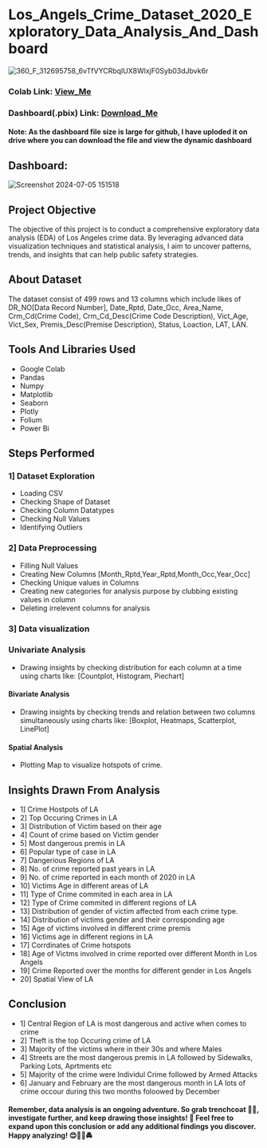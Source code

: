 # Los_Angels_Crime_Dataset_2020_Exploratory_Data_Analysis_And_Dashboard

![360_F_312695758_6vTfVYCRbqIUX8WlxjF0Syb03dJbvk6r](https://github.com/Vaibhav-Xo/Los_Angels_Crime_Dataset_2020__Exploratory_Data_Analysis/assets/172389348/c2ca2526-4555-4e17-af62-4130994d559d)
### Colab Link: <a href="https://colab.research.google.com/drive/1Fk8IJz_x1IqUG-dQN1bQaTjvGb49R5fb?usp=sharing">View_Me</a>
### Dashboard(.pbix) Link: <a href="https://drive.google.com/file/d/1UV58AMlzUd8glkb-q7jv8LuXZ2R6ppu8/view?usp=sharing">Download_Me</a>
#### Note: As the dashboard file size is large for github, I have uploded it on drive where you can download the file and view the dynamic dashboard 


## Dashboard:
![Screenshot 2024-07-05 151518](https://github.com/Vaibhav-Xo/Los_Angels_Crime_Dataset_2020__Exploratory_Data_Analysis/assets/172389348/403ad71e-aebf-4a14-8ead-c168366e1ecb)


## Project Objective
The objective of this project is to conduct a comprehensive exploratory data analysis (EDA) of Los Angeles crime data. By leveraging advanced data visualization techniques and statistical analysis, I aim to uncover patterns, trends, and insights that can help public safety strategies.

## About Dataset
The dataset consist of 499 rows and 13 columns which include likes of DR_NO[Data Record Number], Date_Rptd, Date_Occ, Area_Name, Crm_Cd(Crime Code), Crm_Cd_Desc(Crime Code Description), Vict_Age, Vict_Sex, Premis_Desc(Premise Description), Status, Loaction, LAT, LAN.  

## Tools And Libraries Used
* Google Colab
* Pandas
* Numpy
* Matplotlib 
* Seaborn 
* Plotly
* Folium
* Power Bi

## Steps Performed 
### 1] Dataset Exploration 
* Loading CSV 
* Checking Shape of Dataset
* Checking Column Datatypes
* Checking Null Values
* Identifying Outliers

### 2] Data Preprocessing
* Filling Null Values
* Creating New Columns [Month_Rptd,Year_Rptd,Month_Occ,Year_Occ]
* Checking Unique values in Columns
* Creating new categories for analysis purpose by clubbing existing values in column 
* Deleting irrelevent columns for analysis

### 3] Data visualization
### Univariate Analysis 
* Drawing insights by checking distribution for each column at a time using charts like: [Countplot, Histogram, Piechart]

#### Bivariate Analysis
* Drawing insights by checking trends and relation between two columns simultaneously using charts like: [Boxplot, Heatmaps, Scatterplot, LinePlot]

#### Spatial Analysis
* Plotting Map to visualize hotspots of crime.

## Insights Drawn From Analysis
* 1] Crime Hostpots of LA
* 2] Top Occuring Crimes in LA
* 3] Distribution of Victim based on their age 
* 4] Count of crime based on Victim gender
* 5] Most dangerous premis in LA
* 6] Popular type of case in LA
* 7] Dangerious Regions of LA
* 8] No. of crime reported past years in LA 
* 9] No. of crime reported in each month of 2020 in LA 
* 10] Victims Age in different areas of LA 
* 11] Type of Crime commited in each area in LA
* 12] Type of Crime commited in different regions of LA 
* 13] Distribution of gender of victim affected from each crime type.
* 14] Distribution of victims gender and their corrosponding age
* 15] Age of victims involved in different crime premis
* 16] Victims age in different regions in LA 
* 17] Corrdinates of Crime hotspots
* 18] Age of Victms involved in crime reported over different Month in Los Angels
* 19] Crime Reported over the months for different gender in Los Angels
* 20] Spatial View of LA

## Conclusion 
* 1] Central Region of LA is most dangerous and active when comes to crime 
* 2] Theft is the top Occuring crime of LA
* 3] Majority of the victims where in their 30s and where Males
* 4] Streets are the most dangerous premis in LA followed by Sidewalks, Parking Lots, Aprtments etc
* 5] Majority of the crime were Individul Crime followed by Armed Attacks
* 6] January and February are the most dangerous month in LA lots of crime occour during this two months foloowed by December

#### Remember, data analysis is an ongoing adventure. So grab trenchcoat 🕵️‍♂️, investigate further, and keep drawing those insights! 🚨 Feel free to expand upon this conclusion or add any additional findings you discover. Happy analyzing! 😊👮‍♂️🚔
